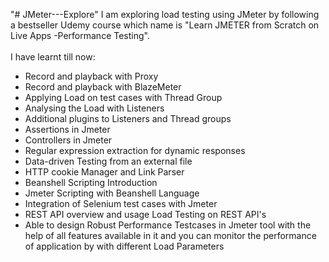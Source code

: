 "# JMeter---Explore" 
I am exploring load testing using JMeter by following a bestseller Udemy course which name is "Learn JMETER from Scratch on Live Apps -Performance Testing".<br /><br />
I have learnt till now:

- Record and playback with Proxy
- Record and playback with BlazeMeter
- Applying Load on test cases with Thread Group
- Analysing the Load with Listeners
- Additional plugins to Listeners and Thread groups
- Assertions in Jmeter
- Controllers in Jmeter
- Regular expression extraction for dynamic responses
- Data-driven Testing from an external file
- HTTP cookie Manager and Link Parser
- Beanshell Scripting Introduction
- Jmeter Scripting with Beanshell Language
- Integration of Selenium test cases with Jmeter
- REST API overview and usage Load Testing on REST API's
- Able to design Robust Performance Testcases in Jmeter tool with the help of all features available in it and you can monitor the performance of application by with different Load Parameters 
